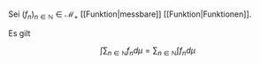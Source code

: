 Sei $(f_n)_{n \in \mathbb{N}} \in \mathcal{M}_+$ [[Funktion|messbare]] [[Funktion|Funktionen]].

Es gilt

$$
	\int \sum_{n \in \mathbb{N}} f_n d\mu = \sum_{n \in \mathbb{N}} \int f_n d\mu
$$